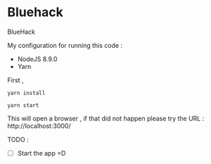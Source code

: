 # Bluehack
BlueHack

My configuration for running this code :

- NodeJS 8.9.0
- Yarn

First ,

``` yarn install ```

``` yarn start ```

This will open a browser , if that did not happen please try the URL : http://localhost:3000/

TODO :
- [ ] Start the app =D
